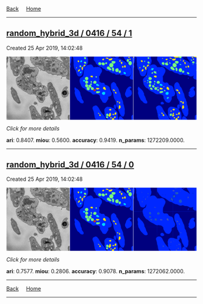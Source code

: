 
[Back](..)&nbsp;&nbsp;&nbsp;&nbsp;&nbsp;[Home](https://leapmanlab.github.io/snapshots)

---

<div class="summary"><a href="1"><h2>random_hybrid_3d / 0416 / 54 / 1</h2></a><p>Created 25 Apr 2019, 14:02:48
</p><a href="1"><img src="1/media/summary.png" align="center"></a><p>
<i>Click for more details</i>
</p></div>

**ari**: 0.8407. **miou**: 0.5600. **accuracy**: 0.9419. **n_params**: 1272209.0000. 

---

<div class="summary"><a href="0"><h2>random_hybrid_3d / 0416 / 54 / 0</h2></a><p>Created 25 Apr 2019, 14:02:48
</p><a href="0"><img src="0/media/summary.png" align="center"></a><p>
<i>Click for more details</i>
</p></div>

**ari**: 0.7577. **miou**: 0.2806. **accuracy**: 0.9078. **n_params**: 1272062.0000. 

---

[Back](..)&nbsp;&nbsp;&nbsp;&nbsp;&nbsp;[Home](https://leapmanlab.github.io/snapshots)

---